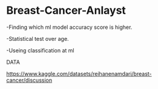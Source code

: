 # Breast-Cancer-Anlayst

-Finding which ml model accuracy score is higher.

-Statistical test over age.

-Useing classification at ml

DATA

https://www.kaggle.com/datasets/reihanenamdari/breast-cancer/discussion

